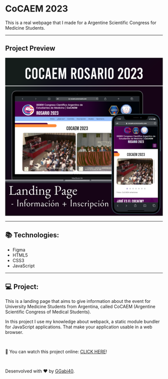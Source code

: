 # CoCAEM 2023
<p>This is a real webpage that I made for a Argentine Scientific Congress for Medicine Students.</p>

<hr>

<h2>Project Preview</h2>
<img src="./src/assets/img/preview/Preview.png" alt="CoCAEM Project Preview." >

<br>
<hr>

<h2>📚 Technologies:</h2>
<ul>
  <li>Figma</li>
  <li>HTML5</li>
  <li>CSS3</li>
  <li>JavaScript</li>
</ul>

<hr>
<h2>💻 Project:</h2>
<p>This is a landing page that aims to give information about the event for University Medicine Students from Argentina, called CoCAEM (Argentine Scientific Congress of Medical Students).</p>
<p>In this project I use my knowledge about webpack, a static module bundler for JavaScript applications. That make your application usable in a web browser.</p>

<br>
<p>👀 You can watch this project online: <a href="https://ggabi40.github.io/CoCAEM2023">CLICK HERE</a>!</p>

<br>
<p>Desenvolved with ♥️ by <a href="https://ggabi40.github.io/linktree">GGabi40</a>.</p>
